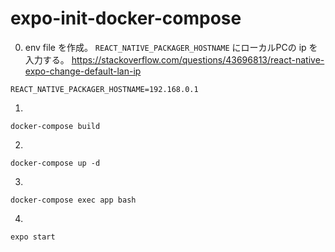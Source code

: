 # expo-init-docker-compose

0. env file を作成。 `REACT_NATIVE_PACKAGER_HOSTNAME` にローカルPCの ip を入力する。
https://stackoverflow.com/questions/43696813/react-native-expo-change-default-lan-ip
```
REACT_NATIVE_PACKAGER_HOSTNAME=192.168.0.1
```

1.
```
docker-compose build
```

2.
```
docker-compose up -d
```

3.
```
docker-compose exec app bash
```

4.
```
expo start
```
